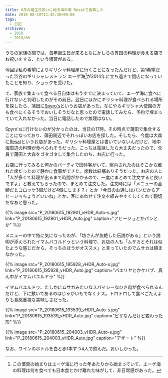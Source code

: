 ```yaml
---
title: 6月の誕生日祝いに地中海市場 Resatで食事した
date: 2018-08-10T12:42:38+09:00
tags:
  - 日記
archives:
  - 2018
  - 2018/08
---
```


うちの家族の間では、毎年誕生日が来るとなにかしらの異国の料理が食える店でお祝いをする、という慣習がある。

今回は私の希望によりギリシャ料理屋に行くことになったんだけど、第1希望だった渋谷のギリシャレストラン エーゲ海[^思い出]が2014年に立ち退きで閉店になっていたことを知り、ショックを受けた。

で、家族で集まって食べる日自体はもうすでに決まっていて、エーゲ海に食べに行けないと判明したのがその前日。翌日にほかにギリシャ料理が食べられる場所を探したら、蒲田に[Spyro's](http://www.spyros.tokyo)というお店があった。なにやらギリシャ大使館の方も食べにくるそうでおいしそうだなと思ったので電話してみたら、予約で埋まっていて入れなかった。当日に電話したので無理はない。

Spyro'sに行けないのが分かったのは、当日の17時。その時点で蒲田で集合することになっており、蒲田周辺でそれっぽいお店を探した。そしたら、今度は大森に[Resat](https://twitter.com/trb_resat)というお店があった。ギリシャ料理屋とは書いていないんだけど、地中海周辺の料理が食べられそうだった。こっちは電話したら大丈夫だったので、全員で蒲田と大森をゴタゴタして集合したのち、お店に行った。

お店に行ってみると何かのパーティで団体客がいて、案内されたのはそこから離れた席だったので静かに食事ができた。席数は結構ありそうだった。お店の人に「人が多くて料理が出るまで時間がかかるので、一度にまとめて注文すると良いですよ」と教えてもらったので、まとめて注文した。注文時には「メニューの金額だとコロッケ3個だけど4個にします？」とか「今日のお通しはパンだからアヒージョちょうどいいね」とか、客にあわせて注文を組みやすくしてくれて親切だなあと思った。

{{% image src="P_20180615_192901_vHDR_Auto-s.jpg" link="P_20180615_192901_vHDR_Auto.jpg" caption="アヒージョとかパンとか" %}}

メニューの中で特に気になったのが、「坊さんが気絶した伝説がある」という説明が添えられたイマムバユルドゥという料理で、お店の人も「ムサカとそれは似たような感じだから、そっちのほうがオススメ」と言っていたのでムサカは頼まなかった。

{{% image src="P_20180615_195928_vHDR_Auto-s.jpg" link="P_20180615_195928_vHDR_Auto.jpg" caption="パエリヤとかケバブ、真ん中がイマムバユルドゥ" %}}

イマムバユルドゥ、たしかにムサカみたいなスパイシーなひき肉が食べられるんだけど、下に敷いてあるのはじゃがいもでなくナス。トロトロして食べごたえよりも食感重視な美味しさだった。

{{% image src="P_20180615_193539_vHDR_Auto-s.jpg" link="P_20180615_193539_vHDR_Auto.jpg" caption="ピザなんだけど変わった形" %}}

{{% image src="P_20180615_204003_vHDR_Auto-s.jpg" link="P_20180615_204003_vHDR_Auto.jpg" caption="デザート" %}}

なお、ワインのボトルを白と赤1本ずつ4人で飲んだ。おいしかった。

[^思い出]:この慣習の始まりはエーゲ海に行った年あたりから始まっていて、エーゲ海の料理は何を食べても日本食とかけ離れた味がして、非日常感があった。
